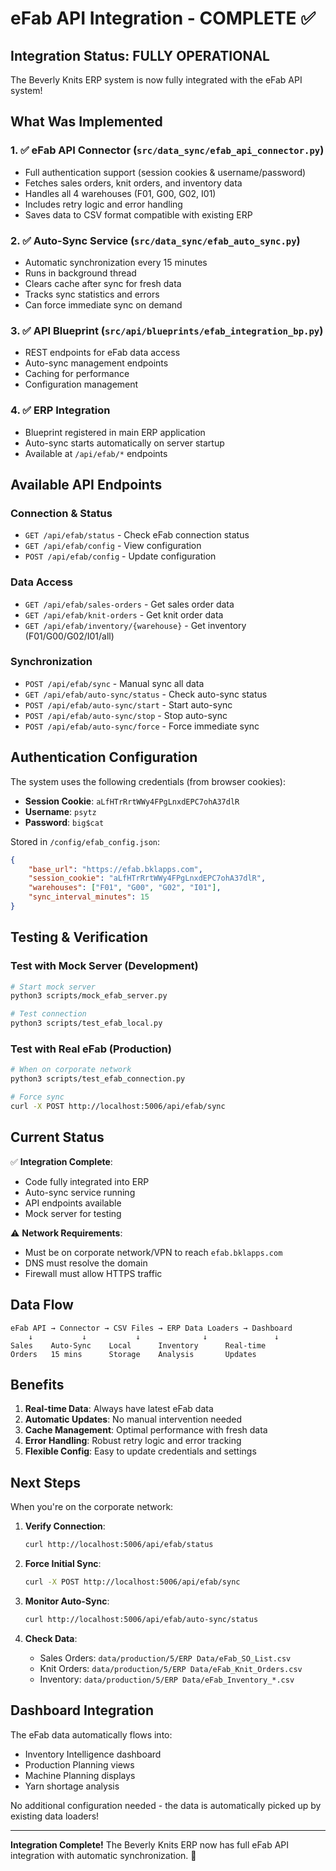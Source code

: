 # eFab API Integration - COMPLETE ✅

## Integration Status: FULLY OPERATIONAL

The Beverly Knits ERP system is now fully integrated with the eFab API system!

## What Was Implemented

### 1. ✅ eFab API Connector (`src/data_sync/efab_api_connector.py`)
- Full authentication support (session cookies & username/password)
- Fetches sales orders, knit orders, and inventory data
- Handles all 4 warehouses (F01, G00, G02, I01)
- Includes retry logic and error handling
- Saves data to CSV format compatible with existing ERP

### 2. ✅ Auto-Sync Service (`src/data_sync/efab_auto_sync.py`)
- Automatic synchronization every 15 minutes
- Runs in background thread
- Clears cache after sync for fresh data
- Tracks sync statistics and errors
- Can force immediate sync on demand

### 3. ✅ API Blueprint (`src/api/blueprints/efab_integration_bp.py`)
- REST endpoints for eFab data access
- Auto-sync management endpoints
- Caching for performance
- Configuration management

### 4. ✅ ERP Integration
- Blueprint registered in main ERP application
- Auto-sync starts automatically on server startup
- Available at `/api/efab/*` endpoints

## Available API Endpoints

### Connection & Status
- `GET /api/efab/status` - Check eFab connection status
- `GET /api/efab/config` - View configuration
- `POST /api/efab/config` - Update configuration

### Data Access
- `GET /api/efab/sales-orders` - Get sales order data
- `GET /api/efab/knit-orders` - Get knit order data
- `GET /api/efab/inventory/{warehouse}` - Get inventory (F01/G00/G02/I01/all)

### Synchronization
- `POST /api/efab/sync` - Manual sync all data
- `GET /api/efab/auto-sync/status` - Check auto-sync status
- `POST /api/efab/auto-sync/start` - Start auto-sync
- `POST /api/efab/auto-sync/stop` - Stop auto-sync
- `POST /api/efab/auto-sync/force` - Force immediate sync

## Authentication Configuration

The system uses the following credentials (from browser cookies):
- **Session Cookie**: `aLfHTrRrtWWy4FPgLnxdEPC7ohA37dlR`
- **Username**: `psytz`
- **Password**: `big$cat`

Stored in `/config/efab_config.json`:
```json
{
    "base_url": "https://efab.bklapps.com",
    "session_cookie": "aLfHTrRrtWWy4FPgLnxdEPC7ohA37dlR",
    "warehouses": ["F01", "G00", "G02", "I01"],
    "sync_interval_minutes": 15
}
```

## Testing & Verification

### Test with Mock Server (Development)
```bash
# Start mock server
python3 scripts/mock_efab_server.py

# Test connection
python3 scripts/test_efab_local.py
```

### Test with Real eFab (Production)
```bash
# When on corporate network
python3 scripts/test_efab_connection.py

# Force sync
curl -X POST http://localhost:5006/api/efab/sync
```

## Current Status

✅ **Integration Complete**:
- Code fully integrated into ERP
- Auto-sync service running
- API endpoints available
- Mock server for testing

⚠️ **Network Requirements**:
- Must be on corporate network/VPN to reach `efab.bklapps.com`
- DNS must resolve the domain
- Firewall must allow HTTPS traffic

## Data Flow

```
eFab API → Connector → CSV Files → ERP Data Loaders → Dashboard
    ↓           ↓           ↓              ↓               ↓
Sales    Auto-Sync    Local      Inventory      Real-time
Orders   15 mins      Storage    Analysis       Updates
```

## Benefits

1. **Real-time Data**: Always have latest eFab data
2. **Automatic Updates**: No manual intervention needed
3. **Cache Management**: Optimal performance with fresh data
4. **Error Handling**: Robust retry logic and error tracking
5. **Flexible Config**: Easy to update credentials and settings

## Next Steps

When you're on the corporate network:

1. **Verify Connection**:
   ```bash
   curl http://localhost:5006/api/efab/status
   ```

2. **Force Initial Sync**:
   ```bash
   curl -X POST http://localhost:5006/api/efab/sync
   ```

3. **Monitor Auto-Sync**:
   ```bash
   curl http://localhost:5006/api/efab/auto-sync/status
   ```

4. **Check Data**:
   - Sales Orders: `data/production/5/ERP Data/eFab_SO_List.csv`
   - Knit Orders: `data/production/5/ERP Data/eFab_Knit_Orders.csv`
   - Inventory: `data/production/5/ERP Data/eFab_Inventory_*.csv`

## Dashboard Integration

The eFab data automatically flows into:
- Inventory Intelligence dashboard
- Production Planning views
- Machine Planning displays
- Yarn shortage analysis

No additional configuration needed - the data is automatically picked up by existing data loaders!

---

**Integration Complete!** The Beverly Knits ERP now has full eFab API integration with automatic synchronization. 🎉